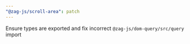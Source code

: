 ```yaml
---
"@zag-js/scroll-area": patch
---
```


Ensure types are exported and fix incorrect `@zag-js/dom-query/src/query` import
